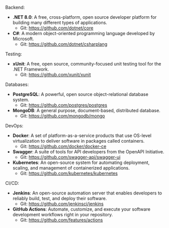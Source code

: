 Backend:

- **.NET 8.0**: A free, cross-platform, open source developer platform for building many different types of applications.
  - Git: https://github.com/dotnet/core
- **C#**: A modern object-oriented programming language developed by Microsoft.
  - Git: https://github.com/dotnet/csharplang

Testing:

- **xUnit**: A free, open source, community-focused unit testing tool for the .NET Framework.
  - Git: https://github.com/xunit/xunit

Databases:
- **PostgreSQL**: A powerful, open source object-relational database system.
  - Git: https://github.com/postgres/postgres
- **MongoDB**: A general purpose, document-based, distributed database.
  - Git: https://github.com/mongodb/mongo

DevOps:

- **Docker**: A set of platform-as-a-service products that use OS-level virtualization to deliver software in packages called containers.
    - Git: https://github.com/docker/docker-ce
- **Swagger**: A suite of tools for API developers from the OpenAPI Initiative.
    - Git: https://github.com/swagger-api/swagger-ui
- **Kubernetes**: An open-source system for automating deployment, scaling, and management of containerized applications.
    - Git: https://github.com/kubernetes/kubernetes

CI/CD:

- **Jenkins**: An open-source automation server that enables developers to reliably build, test, and deploy their software.
    - Git: https://github.com/jenkinsci/jenkins
- **GitHub Actions**: Automate, customize, and execute your software development workflows right in your repository.
    - Git: https://github.com/features/actions
